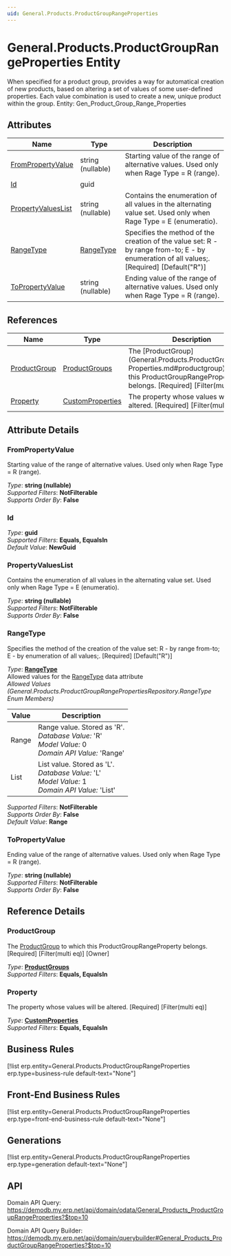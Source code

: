 ```yaml
---
uid: General.Products.ProductGroupRangeProperties
---
```

# General.Products.ProductGroupRangeProperties Entity

When specified for a product group, provides a way for automatical creation of new products, based on altering a set of values of some user-defined properties. Each value combination is used to create a new, unique product within the group. Entity: Gen_Product_Group_Range_Properties

## Attributes

| Name | Type | Description |
| ---- | ---- | --- |
| [FromPropertyValue](General.Products.ProductGroupRangeProperties.md#frompropertyvalue) | string (nullable) | Starting value of the range of alternative values. Used only when Rage Type = R (range). 
| [Id](General.Products.ProductGroupRangeProperties.md#id) | guid |  
| [PropertyValuesList](General.Products.ProductGroupRangeProperties.md#propertyvalueslist) | string (nullable) | Contains the enumeration of all values in the alternating value set. Used only when Rage Type = E (enumeratio). 
| [RangeType](General.Products.ProductGroupRangeProperties.md#rangetype) | [RangeType](General.Products.ProductGroupRangeProperties.md#rangetype) | Specifies the method of the creation of the value set: R - by range from-to; E - by enumeration of all values;. [Required] [Default("R")] 
| [ToPropertyValue](General.Products.ProductGroupRangeProperties.md#topropertyvalue) | string (nullable) | Ending value of the range of alternative values. Used only when Rage Type = R (range). 

## References

| Name | Type | Description |
| ---- | ---- | --- |
| [ProductGroup](General.Products.ProductGroupRangeProperties.md#productgroup) | [ProductGroups](General.Products.ProductGroups.md) | The [ProductGroup](General.Products.ProductGroupRange<br />Properties.md#productgroup) to which this ProductGroupRangeProperty belongs. [Required] [Filter(multi eq)] ] |
| [Property](General.Products.ProductGroupRangeProperties.md#property) | [CustomProperties](General.CustomProperties.md) | The property whose values will be altered. [Required] [Filter(multi eq)] |


## Attribute Details

### FromPropertyValue

Starting value of the range of alternative values. Used only when Rage Type = R (range).

_Type_: **string (nullable)**  
_Supported Filters_: **NotFilterable**  
_Supports Order By_: **False**  

### Id

_Type_: **guid**  
_Supported Filters_: **Equals, EqualsIn**  
_Default Value_: **NewGuid**  

### PropertyValuesList

Contains the enumeration of all values in the alternating value set. Used only when Rage Type = E (enumeratio).

_Type_: **string (nullable)**  
_Supported Filters_: **NotFilterable**  
_Supports Order By_: **False**  

### RangeType

Specifies the method of the creation of the value set: R - by range from-to; E - by enumeration of all values;. [Required] [Default("R")]

_Type_: **[RangeType](General.Products.ProductGroupRangeProperties.md#rangetype)**  
Allowed values for the [RangeType](General.Products.ProductGroupRangeProperties.md#rangetype) data attribute  
_Allowed Values (General.Products.ProductGroupRangePropertiesRepository.RangeType Enum Members)_  

| Value | Description |
| ---- | --- |
| Range | Range value. Stored as 'R'. <br /> _Database Value:_ 'R' <br /> _Model Value:_ 0 <br /> _Domain API Value:_ 'Range' |
| List | List value. Stored as 'L'. <br /> _Database Value:_ 'L' <br /> _Model Value:_ 1 <br /> _Domain API Value:_ 'List' |

_Supported Filters_: **NotFilterable**  
_Supports Order By_: **False**  
_Default Value_: **Range**  

### ToPropertyValue

Ending value of the range of alternative values. Used only when Rage Type = R (range).

_Type_: **string (nullable)**  
_Supported Filters_: **NotFilterable**  
_Supports Order By_: **False**  


## Reference Details

### ProductGroup

The [ProductGroup](General.Products.ProductGroupRangeProperties.md#productgroup) to which this ProductGroupRangeProperty belongs. [Required] [Filter(multi eq)] [Owner]

_Type_: **[ProductGroups](General.Products.ProductGroups.md)**  
_Supported Filters_: **Equals, EqualsIn**  

### Property

The property whose values will be altered. [Required] [Filter(multi eq)]

_Type_: **[CustomProperties](General.CustomProperties.md)**  
_Supported Filters_: **Equals, EqualsIn**  



## Business Rules

[!list erp.entity=General.Products.ProductGroupRangeProperties erp.type=business-rule default-text="None"]

## Front-End Business Rules

[!list erp.entity=General.Products.ProductGroupRangeProperties erp.type=front-end-business-rule default-text="None"]

## Generations

[!list erp.entity=General.Products.ProductGroupRangeProperties erp.type=generation default-text="None"]

## API

Domain API Query:
<https://demodb.my.erp.net/api/domain/odata/General_Products_ProductGroupRangeProperties?$top=10>

Domain API Query Builder:
<https://demodb.my.erp.net/api/domain/querybuilder#General_Products_ProductGroupRangeProperties?$top=10>

